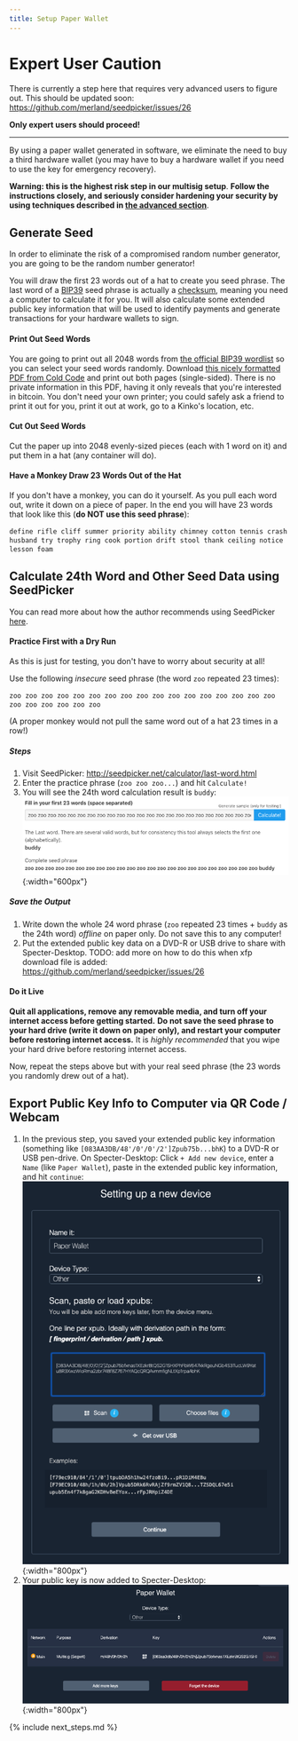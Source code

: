 ```yaml
---
title: Setup Paper Wallet
---
```


# Expert User Caution
There is currently a step here that requires very advanced users to figure out.
This should be updated soon:  
<https://github.com/merland/seedpicker/issues/26>

**Only expert users should proceed!**

---


By using a paper wallet generated in software, we eliminate the need to buy a third hardware wallet (you may have to buy a hardware wallet if you need to use the key for emergency recovery).

**Warning: this is the highest risk step in our multisig setup**.
**Follow the instructions closely, and seriously consider hardening your security by using techniques described in [the advanced section](paper-advanced)**.


## Generate Seed
In order to eliminate the risk of a compromised random number generator, you are going to be the random number generator!

You will draw the first 23 words out of a hat to create you seed phrase.
The last word of a [BIP39](https://github.com/bitcoin/bips/blob/master/bip-0039.mediawiki) seed phrase is actually a [checksum](https://en.wikipedia.org/wiki/Checksum), meaning you need a computer to calculate it for you.
It will also calculate some extended public key information that will be used to identify payments and generate transactions for your hardware wallets to sign.

#### Print Out Seed Words

You are going to print out all 2048 words from [the official BIP39 wordlist](https://github.com/bitcoin/bips/blob/master/bip-0039/english.txt) so you can select your seed words randomly.
Download [this nicely formatted PDF from Cold Code](/assets/guide/cold_code_bip39_wordlist.pdf) and print out both pages (single-sided).
There is no private information in this PDF, having it only reveals that you're interested in bitcoin.
You don't need your own printer; you could safely ask a friend to print it out for you, print it out at work, go to a Kinko's location, etc.

#### Cut Out Seed Words
Cut the paper up into 2048 evenly-sized pieces (each with 1 word on it) and put them in a hat (any container will do).

#### Have a Monkey Draw 23 Words Out of the Hat
If you don't have a monkey, you can do it yourself.
As you pull each word out, write it down on a piece of paper.
In the end you will have 23 words that look like this (**do NOT use this seed phrase**):
```
define rifle cliff summer priority ability chimney cotton tennis crash husband try trophy ring cook portion drift stool thank ceiling notice lesson foam
```

## Calculate 24th Word and Other Seed Data using SeedPicker
You can read more about how the author recommends using SeedPicker [here](http://seedpicker.net/guide/GUIDE.html).

#### Practice First with a Dry Run
As this is just for testing, you don't have to worry about security at all!

Use the following *insecure* seed phrase (the word `zoo` repeated 23 times):
```
zoo zoo zoo zoo zoo zoo zoo zoo zoo zoo zoo zoo zoo zoo zoo zoo zoo zoo zoo zoo zoo zoo zoo 
```
(A proper monkey would not pull the same word out of a hat 23 times in a row!)

##### Steps
1. Visit SeedPicker: <http://seedpicker.net/calculator/last-word.html>
2. Enter the practice phrase (`zoo zoo zoo...`) and hit `Calculate!`
3. You will see the 24th word calculation result is `buddy`:  
![](/assets/img/setup-paper-seedpicker-example-output.png){:width="600px"}  

##### Save the Output
1. Write down the whole 24 word phrase (`zoo` repeated 23 times + `buddy` as the 24th word) *offline* on paper only.
Do not save this to any computer!
2. Put the extended public key data on a DVD-R or USB drive to share with Specter-Desktop.
TODO: add more on how to do this when xfp download file is added: <https://github.com/merland/seedpicker/issues/26>


#### Do it Live

**Quit all applications, remove any removable media, and turn off your internet access before getting started.**
**Do not save the seed phrase to your hard drive (write it down on paper only), and restart your computer before restoring internet access.**
It is *highly recommended* that you wipe your hard drive before restoring internet access.

Now, repeat the steps above but with your real seed phrase (the 23 words you randomly drew out of a hat).

## Export Public Key Info to Computer via QR Code / Webcam
1. In the previous step, you saved your extended public key information (something like `[083AA3DB/48'/0'/0'/2']Zpub75b...bhK`) to a DVD-R or USB pen-drive.
On Specter-Desktop: Click `+ Add new device`, enter a `Name` (like `Paper Wallet`), paste in the extended public key information, and hit `continue`:  
![](/assets/img/setup-paper-specter-input.png){:width="800px"}  
2. Your public key is now added to Specter-Desktop:  
![](/assets/img/setup-paper-display-pubkey.png){:width="800px"}  



{% include next_steps.md %}
